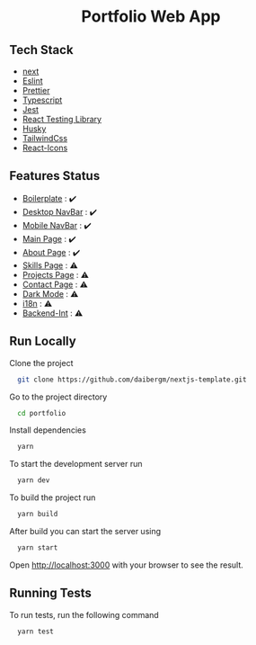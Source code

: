 <h1 align="center">Portfolio Web App</h1>

## Tech Stack

- [next](https://nextjs.org/)
- [Eslint](https://eslint.org/)
- [Prettier](https://prettier.io/)
- [Typescript](https://www.typescriptlang.org/)
- [Jest](https://jestjs.io/)
- [React Testing Library](https://testing-library.com/)
- [Husky](https://typicode.github.io/husky/)
- [TailwindCss](https://tailwindcss.com/docs/guides/nextjs)
- [React-Icons](https://react-icons.github.io/react-icons/)

## Features Status

- [Boilerplate](#) : :heavy_check_mark:
- [Desktop NavBar](#) : :heavy_check_mark:
- [Mobile NavBar](#) : :heavy_check_mark:
- [Main Page](#) : :heavy_check_mark:
- [About Page](#) : :heavy_check_mark:
- [Skills Page](#) : :warning:
- [Projects Page](#) : :warning:
- [Contact Page](#) : :warning:
- [Dark Mode](#) : :warning:
- [i18n](#) : :warning:
- [Backend-Int](#) : :warning:

## Run Locally

Clone the project

```bash
  git clone https://github.com/daibergm/nextjs-template.git
```

Go to the project directory

```bash
  cd portfolio
```

Install dependencies

```bash
  yarn
```

To start the development server run

```bash
  yarn dev
```

To build the project run

```bash
  yarn build
```

After build you can start the server using

```bash
  yarn start
```

Open [http://localhost:3000](http://localhost:3000) with your browser to see the result.

## Running Tests

To run tests, run the following command

```bash
  yarn test
```
